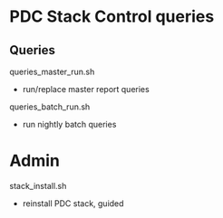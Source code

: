 # PDC Stack Control queries


## Queries

queries_master_run.sh
* run/replace master report queries

queries_batch_run.sh
* run nightly batch queries


# Admin

stack_install.sh
* reinstall PDC stack, guided
